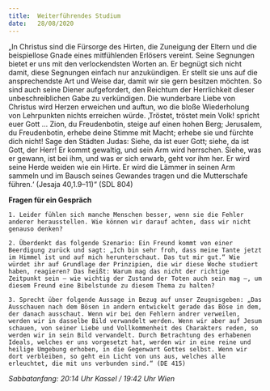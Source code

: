 ```yaml
---
title:  Weiterführendes Studium
date:   28/08/2020
---
```


„In Christus sind die Fürsorge des Hirten, die Zuneigung der Eltern und die beispiellose Gnade eines mitfühlenden Erlösers vereint. Seine Segnungen bietet er uns mit den verlockendsten Worten an. Er begnügt sich nicht damit, diese Segnungen einfach nur anzukündigen. Er stellt sie uns auf die ansprechendste Art und Weise dar, damit wir sie gern besitzen möchten. So sind auch seine Diener aufgefordert, den Reichtum der Herrlichkeit dieser unbeschreiblichen Gabe zu verkündigen. Die wunderbare Liebe von Christus wird Herzen erweichen und auftun, wo die bloße Wiederholung von Lehrpunkten nichts erreichen würde. ‚Tröstet, tröstet mein Volk! spricht euer Gott ... Zion, du Freudenbotin, steige auf einen hohen Berg; Jerusalem, du Freudenbotin, erhebe deine Stimme mit Macht; erhebe sie und fürchte dich nicht! Sage den Städten Judas: Siehe, da ist euer Gott; siehe, da ist Gott, der Herr! Er kommt gewaltig, und sein Arm wird herrschen. Siehe, was er gewann, ist bei ihm, und was er sich erwarb, geht vor ihm her. Er wird seine Herde weiden wie ein Hirte. Er wird die Lämmer in seinen Arm sammeln und im Bausch seines Gewandes tragen und die Mutterschafe führen.‘ (Jesaja 40,1.9–11)“ (SDL 804)

**Fragen für ein Gespräch**

`1. Leider fühlen sich manche Menschen besser, wenn sie die Fehler anderer herausstellen. Wie können wir darauf achten, dass wir nicht genauso denken?`

`2. Überdenkt das folgende Szenario: Ein Freund kommt von einer Beerdigung zurück und sagt: „Ich bin sehr froh, dass meine Tante jetzt im Himmel ist und auf mich herunterschaut. Das tut mir gut.“ Wie würdet ihr auf Grundlage der Prinzipien, die wir diese Woche studiert haben, reagieren? Das heißt: Warum mag das nicht der richtige Zeitpunkt sein – wie wichtig der Zustand der Toten auch sein mag –, um diesem Freund eine Bibelstunde zu diesem Thema zu halten?`

`3. Sprecht über folgende Aussage in Bezug auf unser Zeugnisgeben: „Das Ausschauen nach dem Bösen in andern entwickelt gerade das Böse in dem, der danach ausschaut. Wenn wir bei den Fehlern andrer verweilen, werden wir in dasselbe Bild verwandelt werden. Wenn wir aber auf Jesum schauen, von seiner Liebe und Vollkommenheit des Charakters reden, so werden wir in sein Bild verwandelt. Durch Betrachtung des erhabenen Ideals, welches er uns vorgesetzt hat, werden wir in eine reine und heilige Umgebung erhoben, in die Gegenwart Gottes selbst. Wenn wir dort verbleiben, so geht ein Licht von uns aus, welches alle erleuchtet, die mit uns verbunden sind.“ (DE 415)`

_Sabbatanfang: 20:14 Uhr Kassel / 19:42 Uhr Wien_